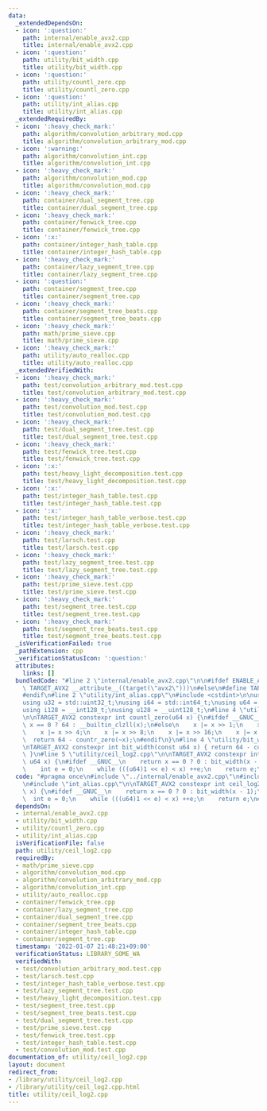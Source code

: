 ```yaml
---
data:
  _extendedDependsOn:
  - icon: ':question:'
    path: internal/enable_avx2.cpp
    title: internal/enable_avx2.cpp
  - icon: ':question:'
    path: utility/bit_width.cpp
    title: utility/bit_width.cpp
  - icon: ':question:'
    path: utility/countl_zero.cpp
    title: utility/countl_zero.cpp
  - icon: ':question:'
    path: utility/int_alias.cpp
    title: utility/int_alias.cpp
  _extendedRequiredBy:
  - icon: ':heavy_check_mark:'
    path: algorithm/convolution_arbitrary_mod.cpp
    title: algorithm/convolution_arbitrary_mod.cpp
  - icon: ':warning:'
    path: algorithm/convolution_int.cpp
    title: algorithm/convolution_int.cpp
  - icon: ':heavy_check_mark:'
    path: algorithm/convolution_mod.cpp
    title: algorithm/convolution_mod.cpp
  - icon: ':heavy_check_mark:'
    path: container/dual_segment_tree.cpp
    title: container/dual_segment_tree.cpp
  - icon: ':heavy_check_mark:'
    path: container/fenwick_tree.cpp
    title: container/fenwick_tree.cpp
  - icon: ':x:'
    path: container/integer_hash_table.cpp
    title: container/integer_hash_table.cpp
  - icon: ':heavy_check_mark:'
    path: container/lazy_segment_tree.cpp
    title: container/lazy_segment_tree.cpp
  - icon: ':question:'
    path: container/segment_tree.cpp
    title: container/segment_tree.cpp
  - icon: ':heavy_check_mark:'
    path: container/segment_tree_beats.cpp
    title: container/segment_tree_beats.cpp
  - icon: ':heavy_check_mark:'
    path: math/prime_sieve.cpp
    title: math/prime_sieve.cpp
  - icon: ':heavy_check_mark:'
    path: utility/auto_realloc.cpp
    title: utility/auto_realloc.cpp
  _extendedVerifiedWith:
  - icon: ':heavy_check_mark:'
    path: test/convolution_arbitrary_mod.test.cpp
    title: test/convolution_arbitrary_mod.test.cpp
  - icon: ':heavy_check_mark:'
    path: test/convolution_mod.test.cpp
    title: test/convolution_mod.test.cpp
  - icon: ':heavy_check_mark:'
    path: test/dual_segment_tree.test.cpp
    title: test/dual_segment_tree.test.cpp
  - icon: ':heavy_check_mark:'
    path: test/fenwick_tree.test.cpp
    title: test/fenwick_tree.test.cpp
  - icon: ':x:'
    path: test/heavy_light_decomposition.test.cpp
    title: test/heavy_light_decomposition.test.cpp
  - icon: ':x:'
    path: test/integer_hash_table.test.cpp
    title: test/integer_hash_table.test.cpp
  - icon: ':x:'
    path: test/integer_hash_table_verbose.test.cpp
    title: test/integer_hash_table_verbose.test.cpp
  - icon: ':heavy_check_mark:'
    path: test/larsch.test.cpp
    title: test/larsch.test.cpp
  - icon: ':heavy_check_mark:'
    path: test/lazy_segment_tree.test.cpp
    title: test/lazy_segment_tree.test.cpp
  - icon: ':heavy_check_mark:'
    path: test/prime_sieve.test.cpp
    title: test/prime_sieve.test.cpp
  - icon: ':heavy_check_mark:'
    path: test/segment_tree.test.cpp
    title: test/segment_tree.test.cpp
  - icon: ':heavy_check_mark:'
    path: test/segment_tree_beats.test.cpp
    title: test/segment_tree_beats.test.cpp
  _isVerificationFailed: true
  _pathExtension: cpp
  _verificationStatusIcon: ':question:'
  attributes:
    links: []
  bundledCode: "#line 2 \"internal/enable_avx2.cpp\"\n\n#ifdef ENABLE_AVX2\n#define\
    \ TARGET_AVX2 __attribute__((target(\"avx2\")))\n#else\n#define TARGET_AVX2\n\
    #endif\n#line 2 \"utility/int_alias.cpp\"\n#include <cstdint>\n\nusing i32 = std::int32_t;\n\
    using u32 = std::uint32_t;\nusing i64 = std::int64_t;\nusing u64 = std::uint64_t;\n\
    using i128 = __int128_t;\nusing u128 = __uint128_t;\n#line 4 \"utility/countl_zero.cpp\"\
    \n\nTARGET_AVX2 constexpr int countl_zero(u64 x) {\n#ifdef __GNUC__\n    return\
    \ x == 0 ? 64 : __builtin_clzll(x);\n#else\n    x |= x >> 1;\n    x |= x >> 2;\n\
    \    x |= x >> 4;\n    x |= x >> 8;\n    x |= x >> 16;\n    x |= x >> 32;\n  \
    \  return 64 - countr_zero(~x);\n#endif\n}\n#line 4 \"utility/bit_width.cpp\"\n\
    \nTARGET_AVX2 constexpr int bit_width(const u64 x) { return 64 - countl_zero(x);\
    \ }\n#line 5 \"utility/ceil_log2.cpp\"\n\nTARGET_AVX2 constexpr int ceil_log2(const\
    \ u64 x) {\n#ifdef __GNUC__\n    return x == 0 ? 0 : bit_width(x - 1);\n#else\n\
    \    int e = 0;\n    while (((u64)1 << e) < x) ++e;\n    return e;\n#endif\n}\n"
  code: "#pragma once\n#include \"../internal/enable_avx2.cpp\"\n#include \"bit_width.cpp\"\
    \n#include \"int_alias.cpp\"\n\nTARGET_AVX2 constexpr int ceil_log2(const u64\
    \ x) {\n#ifdef __GNUC__\n    return x == 0 ? 0 : bit_width(x - 1);\n#else\n  \
    \  int e = 0;\n    while (((u64)1 << e) < x) ++e;\n    return e;\n#endif\n}"
  dependsOn:
  - internal/enable_avx2.cpp
  - utility/bit_width.cpp
  - utility/countl_zero.cpp
  - utility/int_alias.cpp
  isVerificationFile: false
  path: utility/ceil_log2.cpp
  requiredBy:
  - math/prime_sieve.cpp
  - algorithm/convolution_mod.cpp
  - algorithm/convolution_arbitrary_mod.cpp
  - algorithm/convolution_int.cpp
  - utility/auto_realloc.cpp
  - container/fenwick_tree.cpp
  - container/lazy_segment_tree.cpp
  - container/dual_segment_tree.cpp
  - container/segment_tree_beats.cpp
  - container/integer_hash_table.cpp
  - container/segment_tree.cpp
  timestamp: '2022-01-07 21:48:21+09:00'
  verificationStatus: LIBRARY_SOME_WA
  verifiedWith:
  - test/convolution_arbitrary_mod.test.cpp
  - test/larsch.test.cpp
  - test/integer_hash_table_verbose.test.cpp
  - test/lazy_segment_tree.test.cpp
  - test/heavy_light_decomposition.test.cpp
  - test/segment_tree.test.cpp
  - test/segment_tree_beats.test.cpp
  - test/dual_segment_tree.test.cpp
  - test/prime_sieve.test.cpp
  - test/fenwick_tree.test.cpp
  - test/integer_hash_table.test.cpp
  - test/convolution_mod.test.cpp
documentation_of: utility/ceil_log2.cpp
layout: document
redirect_from:
- /library/utility/ceil_log2.cpp
- /library/utility/ceil_log2.cpp.html
title: utility/ceil_log2.cpp
---
```

